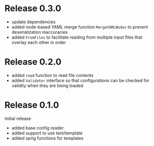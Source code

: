 Release 0.3.0
=============

- update dependencies
- added node-based YAML merge function `MergeYAMLNodes` to prevent 
  deserialization inaccuracies
- added `FromFiles` to facilitate reading from multiple input files
  that overlay each other in order

Release 0.2.0
=============

- added `read` function to read file contents
- added `Validator` interface so that configurations can
  be checked for validity when they are being loaded

Release 0.1.0
=============

Initial release

- added base config reader
- added support to use text/template
- added sprig functions for templates